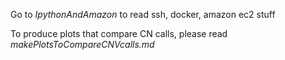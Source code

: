 Go to *IpythonAndAmazon* to read ssh, docker, amazon ec2 stuff


To produce plots that compare CN calls, please read *makePlotsToCompareCNVcalls.md*
